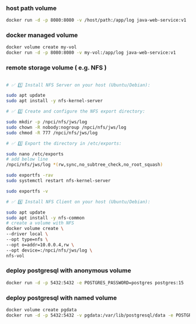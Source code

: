 


### host path volume
  
  ```bash
  docker run -d -p 8080:8080 -v /host/path:/app/log java-web-service:v1
  ```
  
### docker managed volume
  
  ```bash
  docker volume create my-vol
  docker run -d -p 8080:8080 -v my-vol:/app/log java-web-service:v1
  ```


### remote storage volume  ( e.g. NFS )
  
  ```bash

# ✅ 1️⃣ Install NFS Server on your host (Ubuntu/Debian):

sudo apt update
sudo apt install -y nfs-kernel-server

# ✅ 2️⃣ Create and configure the NFS export directory:

sudo mkdir -p /npci/nfs/jws/log
sudo chown -R nobody:nogroup /npci/nfs/jws/log
sudo chmod -R 777 /npci/nfs/jws/log

# ✅ 3️⃣ Export the directory in /etc/exports:

sudo nano /etc/exports
# add below line
/npci/nfs/jws/log *(rw,sync,no_subtree_check,no_root_squash)

sudo exportfs -rav
sudo systemctl restart nfs-kernel-server

sudo exportfs -v

# ✅ 4️⃣ Install NFS Client on your host (Ubuntu/Debian):

sudo apt update
sudo apt install -y nfs-common
# create a volume with NFS
docker volume create \
  --driver local \
  --opt type=nfs \
  --opt o=addr=10.0.0.4,rw \
  --opt device=:/npci/nfs/jws/log \
  nfs-vol
  ```




  ### deploy postgresql with anonymous volume
  
  ```bash
  docker run -d -p 5432:5432 -e POSTGRES_PASSWORD=postgres postgres:15
  ```

  ### deploy postgresql with named volume
  
  ```bash
  docker volume create pgdata
  docker run -d -p 5432:5432 -v pgdata:/var/lib/postgresql/data -e POSTGRES_PASSWORD=postgres postgres:15
  ```